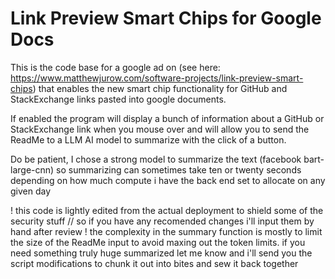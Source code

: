 # Link Preview Smart Chips for Google Docs

This is the code base for a google ad on (see here: https://www.matthewjurow.com/software-projects/link-preview-smart-chips) that enables the new smart chip functionality for GitHub and StackExchange links pasted into google documents.

If enabled the program will display a bunch of information about a GitHub or StackExchange link when you mouse over and will allow you to send the ReadMe to a LLM AI model to summarize with the click of a button.  

Do be patient, I chose a strong model to summarize the text (facebook bart-large-cnn) so summarizing can sometimes take ten or twenty seconds depending on how much compute i have the back end set to allocate on any given day

! this code is lightly edited from the actual deployment to shield some of the security stuff // so if you have any recomended changes i'll input them by hand after review
! the complexity in the summary function is mostly to limit the size of the ReadMe input to avoid maxing out the token limits. if you need something truly huge summarized let me know and i'll send you the script modifications to chunk it out into bites and sew it back together
